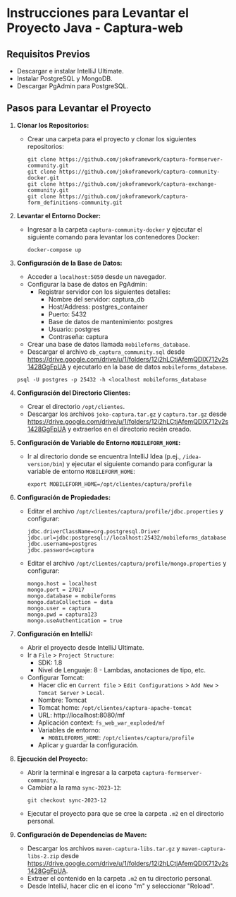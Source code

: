 # Instrucciones para Levantar el Proyecto Java - Captura-web

## Requisitos Previos

- Descargar e instalar IntelliJ Ultimate.
- Instalar PostgreSQL y MongoDB.
- Descargar PgAdmin para PostgreSQL.

## Pasos para Levantar el Proyecto

1. **Clonar los Repositorios:**

    - Crear una carpeta para el proyecto y clonar los siguientes repositorios:
        ```
        git clone https://github.com/jokoframework/captura-formserver-community.git
        git clone https://github.com/jokoframework/captura-community-docker.git
        git clone https://github.com/jokoframework/captura-exchange-community.git
        git clone https://github.com/jokoframework/captura-form_definitions-community.git
        ```

2. **Levantar el Entorno Docker:**

    - Ingresar a la carpeta `captura-community-docker` y ejecutar el siguiente comando para levantar los contenedores Docker:
        ```
        docker-compose up
        ```

3. **Configuración de la Base de Datos:**

    - Acceder a `localhost:5050` desde un navegador.
    - Configurar la base de datos en PgAdmin:
        - Registrar servidor con los siguientes detalles:
            - Nombre del servidor: captura_db
            - Host/Address: postgres_container
            - Puerto: 5432
            - Base de datos de mantenimiento: postgres
            - Usuario: postgres
            - Contraseña: captura
    - Crear una base de datos llamada `mobileforms_database`.
    - Descargar el archivo `db_captura_community.sql` desde https://drive.google.com/drive/u/1/folders/12i2hLCtjAfemQDIX712v2s1428GgFpUA y ejecutarlo en la base de datos `mobileforms_database`.

    ```
    psql -U postgres -p 25432 -h <localhost mobileforms_database 
    ```
    
4. **Configuración del Directorio Clientes:**

    - Crear el directorio `/opt/clientes`.
    - Descargar los archivos `joko-captura.tar.gz` y `captura.tar.gz` desde https://drive.google.com/drive/u/1/folders/12i2hLCtjAfemQDIX712v2s1428GgFpUA y extraerlos en el directorio recién creado.

5. **Configuración de Variable de Entorno `MOBILEFORM_HOME`:**

    - Ir al directorio donde se encuentra IntelliJ Idea (p.ej., `/idea-version/bin`) y ejecutar el siguiente comando para configurar la variable de entorno `MOBILEFORM_HOME`:
        ```
        export MOBILEFORM_HOME=/opt/clientes/captura/profile
        ```
        
6. **Configuración de Propiedades:**

    - Editar el archivo `/opt/clientes/captura/profile/jdbc.properties` y configurar:
        ```
        jdbc.driverClassName=org.postgresql.Driver
        jdbc.url=jdbc:postgresql://localhost:25432/mobileforms_database
        jdbc.username=postgres
        jdbc.password=captura
        ```
    - Editar el archivo `/opt/clientes/captura/profile/mongo.properties` y configurar:
        ```
        mongo.host = localhost
        mongo.port = 27017
        mongo.database = mobileforms
        mongo.dataCollection = data
        mongo.user = captura
        mongo.pwd = captura123
        mongo.useAuthentication = true
        ```

7. **Configuración en IntelliJ:**

    - Abrir el proyecto desde IntelliJ Ultimate.
    - Ir a `File` > `Project Structure`:
        - SDK: 1.8
        - Nivel de Lenguaje: 8 - Lambdas, anotaciones de tipo, etc.
    - Configurar Tomcat:
        - Hacer clic en `Current file` > `Edit Configurations` > `Add New` > `Tomcat Server` > `Local`.
        - Nombre: Tomcat
        - Tomcat home: `/opt/clientes/captura-apache-tomcat`
        - URL: http://localhost:8080/mf
        - Aplicación context: `fs_web_war_exploded/mf`
        - Variables de entorno:
            - `MOBILEFORMS_HOME`: `/opt/clientes/captura/profile`
        - Aplicar y guardar la configuración.

8. **Ejecución del Proyecto:**

    - Abrir la terminal e ingresar a la carpeta `captura-formserver-community`.
    - Cambiar a la rama `sync-2023-12`:
        ```
        git checkout sync-2023-12
        ```
    - Ejecutar el proyecto para que se cree la carpeta `.m2` en el directorio personal.

9. **Configuración de Dependencias de Maven:**

    - Descargar los archivos `maven-captura-libs.tar.gz` y `maven-captura-libs-2.zip` desde https://drive.google.com/drive/u/1/folders/12i2hLCtjAfemQDIX712v2s1428GgFpUA.
    - Extraer el contenido en la carpeta `.m2` en tu directorio personal.
    - Desde IntelliJ, hacer clic en el icono "m" y seleccionar "Reload".
